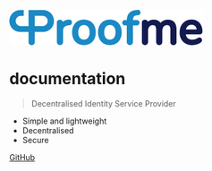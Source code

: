 ![logo](media/logo.svg)

# documentation

> Decentralised Identity Service Provider

- Simple and lightweight
- Decentralised
- Secure

[GitHub](https://github.com/Proofme-id/Documentation)
<!-- [Introduction](#/introduction) -->
<!-- [Get started](#/getstarted) -->
